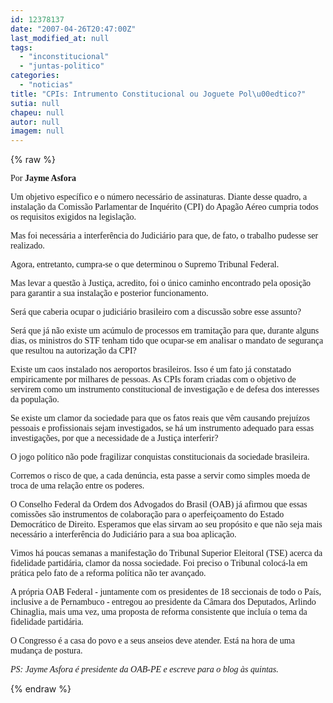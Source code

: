 ```yaml
---
id: 12378137
date: "2007-04-26T20:47:00Z"
last_modified_at: null
tags:
  - "inconstitucional"
  - "juntas-politico"
categories:
  - "noticias"
title: "CPIs: Intrumento Constitucional ou Joguete Pol\u00edtico?"
sutia: null
chapeu: null
autor: null
imagem: null
---
```

{% raw %}
<p><P><FONT face=Verdana>Por <STRONG>Jayme Asfora</STRONG></FONT></P></p>
<p><P><FONT face=Verdana>Um objetivo específico e o número necessário de assinaturas. Diante desse quadro, a instalação da Comissão Parlamentar de Inquérito (CPI) do Apagão Aéreo cumpria todos os requisitos exigidos na legislação. </FONT></P></p>
<p><P><FONT face=Verdana>Mas foi necessária a interferência do Judiciário para que, de fato, o trabalho pudesse ser realizado. </FONT></P></p>
<p><P><FONT face=Verdana>Agora, entretanto, cumpra-se o que determinou o Supremo Tribunal Federal. </FONT></P></p>
<p><P><FONT face=Verdana>Mas levar a questão à Justiça, acredito, foi o único caminho encontrado pela oposição para garantir a sua instalação e posterior funcionamento. </FONT></P></p>
<p><P><FONT face=Verdana>Será que caberia ocupar o judiciário brasileiro com a discussão sobre esse assunto? </FONT></P></p>
<p><P><FONT face=Verdana>Será que já não existe um acúmulo de processos em tramitação para que, durante alguns dias, os ministros do STF tenham tido que ocupar-se em analisar o mandato de segurança que resultou na autorização da CPI?</FONT></P></p>
<p><P><FONT face=Verdana>Existe um caos instalado nos aeroportos brasileiros. Isso é um fato já constatado empiricamente por milhares de pessoas. As CPIs foram criadas com o objetivo de servirem como um instrumento constitucional de investigação e de defesa dos interesses da população. </FONT></P></p>
<p><P><FONT face=Verdana>Se existe um clamor da sociedade para que os fatos reais que vêm causando prejuízos pessoais e profissionais sejam investigados, se há um instrumento adequado para essas investigações, por que a necessidade de a Justiça interferir?</FONT></P></p>
<p><P><FONT face=Verdana>O jogo político não pode fragilizar conquistas constitucionais da sociedade brasileira. </FONT></P></p>
<p><P><FONT face=Verdana>Corremos o risco de que, a cada denúncia, esta passe a servir como simples moeda de troca de uma relação entre os poderes. </FONT></P></p>
<p><P><FONT face=Verdana>O Conselho Federal da Ordem dos Advogados do Brasil (OAB) já afirmou que essas comissões são instrumentos de colaboração para o aperfeiçoamento do Estado Democrático de Direito. Esperamos que elas sirvam ao seu propósito e que não seja mais necessário a interferência do Judiciário para a sua boa aplicação. </FONT></P></p>
<p><P><FONT face=Verdana>Vimos há poucas semanas a manifestação do Tribunal Superior Eleitoral (TSE) acerca da fidelidade partidária, clamor da nossa sociedade. Foi preciso o Tribunal colocá-la em prática pelo fato de a reforma política não ter avançado. </FONT></P></p>
<p><P><FONT face=Verdana>A própria OAB Federal - juntamente com os presidentes de 18 seccionais de todo o País, inclusive a de Pernambuco - entregou ao presidente da Câmara dos Deputados, Arlindo Chinaglia, mais uma vez, uma proposta de reforma consistente que incluía o tema da fidelidade partidária. </FONT></P></p>
<p><P><FONT face=Verdana>O Congresso é a casa do povo e a seus anseios deve atender. Está na hora de uma mudança de postura.</FONT></P></p>
<p><P><FONT face=Verdana><EM>PS: Jayme Asfora é presidente da OAB-PE e escreve para o blog às quintas.</EM></FONT></P> </p>
{% endraw %}